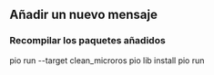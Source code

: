 ## Añadir un nuevo mensaje
### Recompilar los paquetes añadidos
pio run --target clean_microros
pio lib install
pio run